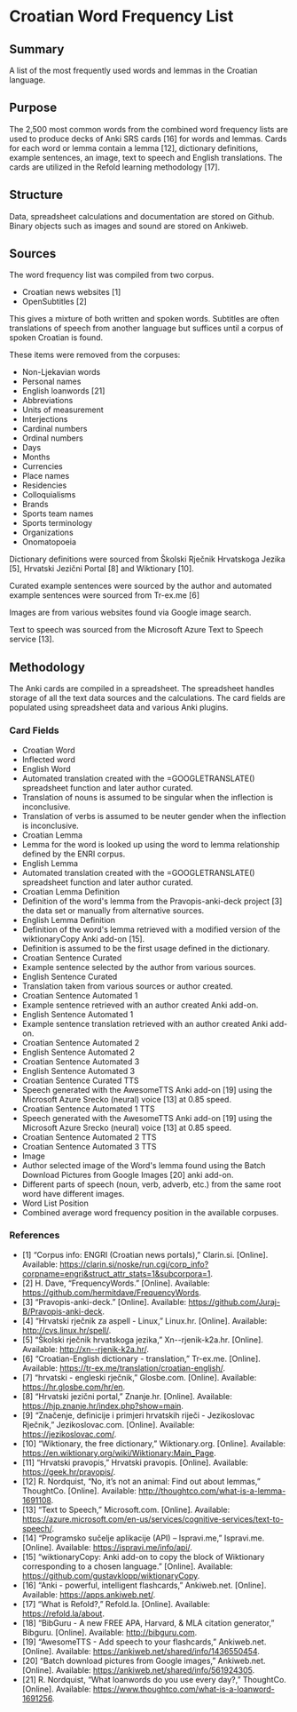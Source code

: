 # Croatian Word Frequency List

## Summary
A list of the most frequently used words and lemmas in the Croatian language.

## Purpose
The 2,500 most common words from the combined word frequency lists are used to produce decks of Anki SRS cards [16] for words and lemmas. Cards for each word or lemma contain a lemma [12], dictionary definitions, example sentences, an image, text to speech and English translations. The cards are utilized in the Refold learning methodology [17].

## Structure
Data, spreadsheet calculations and documentation are stored on Github. Binary objects such as images and sound are stored on Ankiweb.									

## Sources
The word frequency list was compiled from two corpus.

- Croatian news websites [1]
- OpenSubtitles [2]

This gives a mixture of both written and spoken words. Subtitles are often translations of speech from another language but suffices until a corpus of spoken Croatian is found.

These items were removed from the corpuses:
- Non-Ljekavian words
- Personal names
- English loanwords [21]
- Abbreviations
- Units of measurement
- Interjections
- Cardinal numbers
- Ordinal numbers
- Days
- Months
- Currencies
- Place names
- Residencies
- Colloquialisms
- Brands
- Sports team names
- Sports terminology
- Organizations
- Onomatopoeia

Dictionary definitions were sourced from Školski Rječnik Hrvatskoga Jezika [5], Hrvatski Jezični Portal [8] and Wiktionary [10].

Curated example sentences were sourced by the author and automated example sentences were sourced from Tr-ex.me [6]

Images are from various websites found via Google image search.

Text to speech was sourced from the Microsoft Azure Text to Speech service [13].

## Methodology
The Anki cards are compiled in a spreadsheet. The spreadsheet handles storage of all the text data sources and the calculations. The card fields are populated using spreadsheet data and various Anki plugins.

### Card Fields
- Croatian Word
 - Inflected word
- English Word
 - Automated translation created with the =GOOGLETRANSLATE() spreadsheet function and later author curated.
 - Translation of nouns is assumed to be singular when the inflection is inconclusive.
 - Translation of verbs is assumed to be neuter gender when the inflection is inconclusive.
- Croatian Lemma
 - Lemma for the word is looked up using the word to lemma relationship defined by the ENRI corpus.
- English Lemma
 - Automated translation created with the =GOOGLETRANSLATE() spreadsheet function and later author curated.
- Croatian Lemma Definition
 - Definition of the word's lemma from the Pravopis-anki-deck project [3] the data set or manually from alternative sources.
- English Lemma Definition
 - Definition of the word's lemma retrieved with a modified version of the wiktionaryCopy Anki add-on [15].
 - Definition is assumed to be the first usage defined in the dictionary.
- Croatian Sentence Curated
 - Example sentence selected by the author from various sources.
- English Sentence Curated
 - Translation taken from various sources or author created.
- Croatian Sentence Automated 1
 - Example sentence retrieved with an author created Anki add-on.
- English Sentence Automated 1
 - Example sentence translation retrieved with an author created Anki add-on.
- Croatian Sentence Automated 2
- English Sentence Automated 2
- Croatian Sentence Automated 3
- English Sentence Automated 3
- Croatian Sentence Curated TTS
 - Speech generated with the AwesomeTTS Anki add-on [19] using the Microsoft Azure Srecko (neural) voice [13] at 0.85 speed.
- Croatian Sentence Automated 1 TTS
 - Speech generated with the AwesomeTTS Anki add-on [19] using the Microsoft Azure Srecko (neural) voice [13] at 0.85 speed.
- Croatian Sentence Automated 2 TTS
- Croatian Sentence Automated 3 TTS
- Image
 - Author selected image of the Word's lemma found using the Batch Download Pictures from Google Images [20] anki add-on.
 - Different parts of speech (noun, verb, adverb, etc.) from the same root word have different images.
- Word List Position
 - Combined average word frequency position in the available corpuses.

### References

- [1]	“Corpus info: ENGRI (Croatian news portals),” Clarin.si. [Online]. Available: https://clarin.si/noske/run.cgi/corp_info?corpname=engri&struct_attr_stats=1&subcorpora=1.
- [2]	H. Dave, “FrequencyWords.” [Online]. Available: https://github.com/hermitdave/FrequencyWords.
- [3]	“Pravopis-anki-deck.” [Online]. Available: https://github.com/Juraj-B/Pravopis-anki-deck.
- [4]	“Hrvatski rječnik za aspell - Linux,” Linux.hr. [Online]. Available: http://cvs.linux.hr/spell/.
- [5]	“Školski rječnik hrvatskoga jezika,” Xn--rjenik-k2a.hr. [Online]. Available: http://xn--rjenik-k2a.hr/.
- [6]	“Croatian-English dictionary - translation,” Tr-ex.me. [Online]. Available: https://tr-ex.me/translation/croatian-english/.
- [7]	“hrvatski - engleski rječnik,” Glosbe.com. [Online]. Available: https://hr.glosbe.com/hr/en.
- [8]	“Hrvatski jezični portal,” Znanje.hr. [Online]. Available: https://hjp.znanje.hr/index.php?show=main.
- [9]	“Značenje, definicije i primjeri hrvatskih riječi - Jezikoslovac Rječnik,” Jezikoslovac.com. [Online]. Available: https://jezikoslovac.com/.
- [10]	“Wiktionary, the free dictionary,” Wiktionary.org. [Online]. Available: https://en.wiktionary.org/wiki/Wiktionary:Main_Page.
- [11]	“Hrvatski pravopis,” Hrvatski pravopis. [Online]. Available: https://geek.hr/pravopis/.
- [12]	R. Nordquist, “No, it’s not an animal: Find out about lemmas,” ThoughtCo. [Online]. Available: http://thoughtco.com/what-is-a-lemma-1691108.
- [13]	“Text to Speech,” Microsoft.com. [Online]. Available: https://azure.microsoft.com/en-us/services/cognitive-services/text-to-speech/.
- [14]	“Programsko sučelje aplikacije (API) – Ispravi.me,” Ispravi.me. [Online]. Available: https://ispravi.me/info/api/.
- [15]	“wiktionaryCopy: Anki add-on to copy the block of Wiktionary corresponding to a chosen language.” [Online]. Available: https://github.com/gustavklopp/wiktionaryCopy.
- [16]	“Anki - powerful, intelligent flashcards,” Ankiweb.net. [Online]. Available: https://apps.ankiweb.net/.
- [17]	“What is Refold?,” Refold.la. [Online]. Available: https://refold.la/about.
- [18]	“BibGuru - A new FREE APA, Harvard, & MLA citation generator,” Bibguru. [Online]. Available: http://bibguru.com.
- [19]	“AwesomeTTS - Add speech to your flashcards,” Ankiweb.net. [Online]. Available: https://ankiweb.net/shared/info/1436550454.
- [20]	“Batch download pictures from Google images,” Ankiweb.net. [Online]. Available: https://ankiweb.net/shared/info/561924305.
- [21]	R. Nordquist, “What loanwords do you use every day?,” ThoughtCo. [Online]. Available: https://www.thoughtco.com/what-is-a-loanword-1691256.
